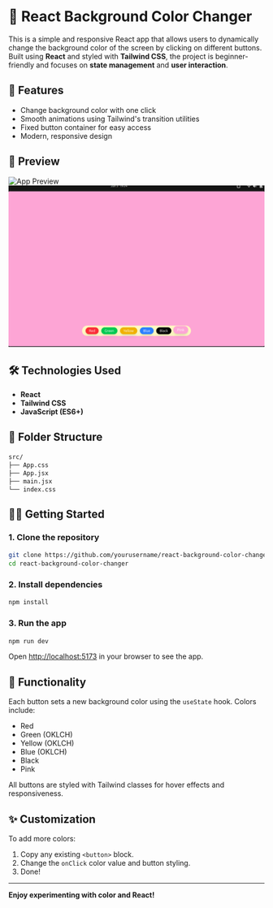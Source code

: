 # 🎨 React Background Color Changer

This is a simple and responsive React app that allows users to dynamically change the background color of the screen by clicking on different buttons. Built using **React** and styled with **Tailwind CSS**, the project is beginner-friendly and focuses on **state management** and **user interaction**.

## 🚀 Features

* Change background color with one click
* Smooth animations using Tailwind's transition utilities
* Fixed button container for easy access
* Modern, responsive design

## 📸 Preview
 ![App Preview](./04bgchanger/Screenshotfrom2025-06-0319-25-12.png)
![Color Changer Preview](Screenshotfrom2025-06-0319-25-12.png) <!-- Add a screenshot if available -->

## 🛠️ Technologies Used

* **React**
* **Tailwind CSS**
* **JavaScript (ES6+)**

## 📂 Folder Structure

```
src/
├── App.css
├── App.jsx
├── main.jsx
└── index.css
```

## 🧑‍💻 Getting Started

### 1. Clone the repository

```bash
git clone https://github.com/yourusername/react-background-color-changer.git
cd react-background-color-changer
```

### 2. Install dependencies

```bash
npm install
```

### 3. Run the app

```bash
npm run dev
```

Open [http://localhost:5173](http://localhost:5173) in your browser to see the app.

## 🎯 Functionality

Each button sets a new background color using the `useState` hook. Colors include:

* Red
* Green (OKLCH)
* Yellow (OKLCH)
* Blue (OKLCH)
* Black
* Pink

All buttons are styled with Tailwind classes for hover effects and responsiveness.

## ✨ Customization

To add more colors:

1. Copy any existing `<button>` block.
2. Change the `onClick` color value and button styling.
3. Done!



---

**Enjoy experimenting with color and React!**
